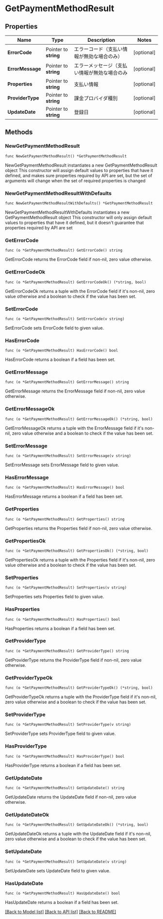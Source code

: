 # GetPaymentMethodResult

## Properties

Name | Type | Description | Notes
------------ | ------------- | ------------- | -------------
**ErrorCode** | Pointer to **string** | エラーコード（支払い情報が無効な場合のみ） | [optional] 
**ErrorMessage** | Pointer to **string** | エラーメッセージ（支払い情報が無効な場合のみ | [optional] 
**Properties** | Pointer to **string** | 支払い情報 | [optional] 
**ProviderType** | Pointer to **string** | 課金プロバイダ種別 | [optional] 
**UpdateDate** | Pointer to **string** | 登録日 | [optional] 

## Methods

### NewGetPaymentMethodResult

`func NewGetPaymentMethodResult() *GetPaymentMethodResult`

NewGetPaymentMethodResult instantiates a new GetPaymentMethodResult object
This constructor will assign default values to properties that have it defined,
and makes sure properties required by API are set, but the set of arguments
will change when the set of required properties is changed

### NewGetPaymentMethodResultWithDefaults

`func NewGetPaymentMethodResultWithDefaults() *GetPaymentMethodResult`

NewGetPaymentMethodResultWithDefaults instantiates a new GetPaymentMethodResult object
This constructor will only assign default values to properties that have it defined,
but it doesn't guarantee that properties required by API are set

### GetErrorCode

`func (o *GetPaymentMethodResult) GetErrorCode() string`

GetErrorCode returns the ErrorCode field if non-nil, zero value otherwise.

### GetErrorCodeOk

`func (o *GetPaymentMethodResult) GetErrorCodeOk() (*string, bool)`

GetErrorCodeOk returns a tuple with the ErrorCode field if it's non-nil, zero value otherwise
and a boolean to check if the value has been set.

### SetErrorCode

`func (o *GetPaymentMethodResult) SetErrorCode(v string)`

SetErrorCode sets ErrorCode field to given value.

### HasErrorCode

`func (o *GetPaymentMethodResult) HasErrorCode() bool`

HasErrorCode returns a boolean if a field has been set.

### GetErrorMessage

`func (o *GetPaymentMethodResult) GetErrorMessage() string`

GetErrorMessage returns the ErrorMessage field if non-nil, zero value otherwise.

### GetErrorMessageOk

`func (o *GetPaymentMethodResult) GetErrorMessageOk() (*string, bool)`

GetErrorMessageOk returns a tuple with the ErrorMessage field if it's non-nil, zero value otherwise
and a boolean to check if the value has been set.

### SetErrorMessage

`func (o *GetPaymentMethodResult) SetErrorMessage(v string)`

SetErrorMessage sets ErrorMessage field to given value.

### HasErrorMessage

`func (o *GetPaymentMethodResult) HasErrorMessage() bool`

HasErrorMessage returns a boolean if a field has been set.

### GetProperties

`func (o *GetPaymentMethodResult) GetProperties() string`

GetProperties returns the Properties field if non-nil, zero value otherwise.

### GetPropertiesOk

`func (o *GetPaymentMethodResult) GetPropertiesOk() (*string, bool)`

GetPropertiesOk returns a tuple with the Properties field if it's non-nil, zero value otherwise
and a boolean to check if the value has been set.

### SetProperties

`func (o *GetPaymentMethodResult) SetProperties(v string)`

SetProperties sets Properties field to given value.

### HasProperties

`func (o *GetPaymentMethodResult) HasProperties() bool`

HasProperties returns a boolean if a field has been set.

### GetProviderType

`func (o *GetPaymentMethodResult) GetProviderType() string`

GetProviderType returns the ProviderType field if non-nil, zero value otherwise.

### GetProviderTypeOk

`func (o *GetPaymentMethodResult) GetProviderTypeOk() (*string, bool)`

GetProviderTypeOk returns a tuple with the ProviderType field if it's non-nil, zero value otherwise
and a boolean to check if the value has been set.

### SetProviderType

`func (o *GetPaymentMethodResult) SetProviderType(v string)`

SetProviderType sets ProviderType field to given value.

### HasProviderType

`func (o *GetPaymentMethodResult) HasProviderType() bool`

HasProviderType returns a boolean if a field has been set.

### GetUpdateDate

`func (o *GetPaymentMethodResult) GetUpdateDate() string`

GetUpdateDate returns the UpdateDate field if non-nil, zero value otherwise.

### GetUpdateDateOk

`func (o *GetPaymentMethodResult) GetUpdateDateOk() (*string, bool)`

GetUpdateDateOk returns a tuple with the UpdateDate field if it's non-nil, zero value otherwise
and a boolean to check if the value has been set.

### SetUpdateDate

`func (o *GetPaymentMethodResult) SetUpdateDate(v string)`

SetUpdateDate sets UpdateDate field to given value.

### HasUpdateDate

`func (o *GetPaymentMethodResult) HasUpdateDate() bool`

HasUpdateDate returns a boolean if a field has been set.


[[Back to Model list]](../README.md#documentation-for-models) [[Back to API list]](../README.md#documentation-for-api-endpoints) [[Back to README]](../README.md)



